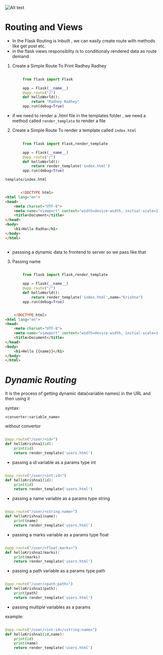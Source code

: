 ![Alt text](https://i.postimg.cc/xqr8Nmtn/flask.png)

# Routing and Views

- In the Flask Routing is Inbuilt , we can easily create route with methods like get post etc.
- in the flask views responsiblity is to conditionaly rendered data as route demand


1. Create a Simple Route To Print Radhey Radhey

```py
        
        from flask import Flask

        app = Flask(__name__)
        @app.route("/")
        def helloWorld():
            return "Radhey Radhey" 
        app.run(debug=True)


```


- if we need to render a .html file in the templates folder , we need a method called `render_template` to render a file

2. Create a Simple Route To render a template called   `index.html`

```py
        
        from flask import Flask,render_template

        app = Flask(__name__)
        @app.route("/")
        def helloWorld():
            return render_template('index.html') 
        app.run(debug=True)


```

`template/index.html`

```html
       
       <!DOCTYPE html>
<html lang="en">
<head>
    <meta charset="UTF-8">
    <meta name="viewport" content="width=device-width, initial-scale=1.0">
    <title>Document</title>
</head>
<body>
    <h1>Hello Radha</h1>
</body>
</html>
        


```

- passsing a dynamic data to frontend to server so we pass like that

3. Passing name 

```py
        
        from flask import Flask,render_template

        app = Flask(__name__)
        @app.route("/")
        def helloWorld():
            return render_template('index.html',name="Krishna") 
        app.run(debug=True)


```

```html

    <!DOCTYPE html>
<html lang="en">
<head>
    <meta charset="UTF-8">
    <meta name="viewport" content="width=device-width, initial-scale=1.0">
    <title>Document</title>
</head>
<body>
    <h1>Hello {{name}}</h1>
</body>
</html>
```


# ***Dynamic Routing***
It is the process of getting dynamic data(variable names) in the URL and then using it

syntax:

`<converter:variable_name>`


without convertor
```python

@app.route("/user/<id>")
def helloKrishna1(id):
    print(id)
    return render_template('users.html')


```

- passing a id variable as a params type int

```python

@app.route("/user/<int:id>")
def helloKrishna1(id):
    print(id)
    return render_template('users.html')


```


- passing a name variable as a params type string

```python

@app.route("/user/<string:name>")
def helloKrishna1(name):
    print(name)
    return render_template('users.html')


```




- passing a marks variable as a params type float

```python

@app.route("/user/<float:marks>")
def helloKrishna1(marks):
    print(marks)
    return render_template('users.html')


```



- passing a path variable as a params type path



```python

@app.route("/user/<path:path>")
def helloKrishna1(path):
    print(path)
    return render_template('users.html')


```


- passing multiple variables as a params 

example:


```python

@app.route("/user/<int:id>/<string:name>")
def helloKrishna1(id,name):
    print(id)
    print(name)
    return render_template('users.html')

```


